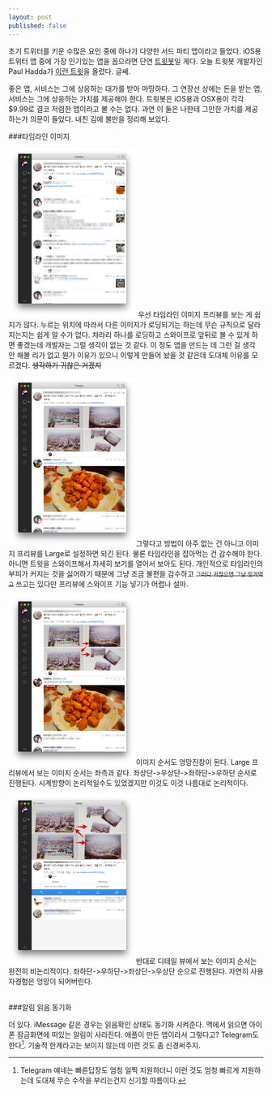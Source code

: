 ```yaml
---
layout: post
published: false
---
```

초기 트위터를 키운 수많은 요인 중에 하나가 다양한 서드 파티 앱이라고 들었다. iOS용 트위터 앱 중에 가장 인기있는 앱을 꼽으라면 단연 [트윗봇](http://tapbots.com/tweetbot/)일 게다. 오늘 트윗봇 개발자인 Paul Hadda가 [이런 트윗](https://twitter.com/tapbot_paul/status/682973175580262400)을 올렸다. 글쎄.

좋은 앱, 서비스는 그에 상응하는 대가를 받아 마땅하다. 그 연장선 상에는 돈을 받는 앱, 서비스는 그에 상응하는 가치를 제공해야 한다. 트윗봇은 iOS용과 OSX용이 각각 $9.99로 결코 저렴한 앱이라고 볼 수는 없다. 과연 이 둘은 나한테 그만한 가치를 제공하는가 의문이 들었다. 내친 김에 불만을 정리해 보았다.

###타임라인 이미지

<img src="/Resources/2016-01-04/preview_small.png" width="50%" class="l-img"> 우선 타임라인 이미지 프리뷰를 보는 게 쉽지가 않다. 누르는 위치에 따라서 다른 이미지가 로딩되기는 하는데 무슨 규칙으로 달라지는지는 쉽게 알 수가 없다. 차라리 하나를 로딩하고 스와이프로 앞뒤로 볼 수 있게 하면 좋겠는데 개발자는 그럴 생각이 없는 것 같다. 이 정도 앱을 만드는 데 그런 걸 생각 안 해볼 리가 없고 뭔가 이유가 있으니 이렇게 만들어 놨을 것 같은데 도대체 이유를 모르겠다. <strike>생각하기 귀찮은 거겠지</strike>

<img src="/Resources/2016-01-04/preview_large.png" width="50%" class="r-img">그렇다고 방법이 아주 없는 건 아니고 이미지 프리뷰를 Large로 설정하면 되긴 된다. 물론 타임라인을 잡아먹는 건 감수해야 한다. 아니면 트윗을 스와이프해서 자세히 보기를 열어서 보아도 된다. 개인적으로 타임라인의 부피가 커지는 것을 싫어하기 때문에 그냥 조금 불편을 감수하고 <strike><span style="font-size:0.8em">그러다 귀찮으면 그냥 띵겨먹고</span></strike> 쓰고는 있다만 프리뷰에 스와이프 기능 넣기가 어렵나 설마.

<img src="/Resources/2016-01-04/preview_large_Arrow.png" width="50%" class="l-img">이미지 순서도 엉망진창이 된다. Large 프리뷰에서 보는 이미지 순서는 좌측과 같다. 좌상단->우상단->좌하단->우하단 순서로 진행된다. 시계방향이 논리적일수도 있었겠지만 이것도 이것 나름대로 논리적이다.

<img src="/Resources/2016-01-04/preview_detail.png" width="50%" class="r-img">반대로 디테일 뷰에서 보는 이미지 순서는 완전히 비논리적이다. 좌하단->우하단->좌상단->우상단 순으로 진행된다. 자연히 사용자경험은 엉망이 되어버린다.

<br/>
###알림 읽음 동기화

더 있다. iMessage 같은 경우는 읽음확인 상태도 동기화 시켜준다. 맥에서 읽으면 아이폰 잠금화면에 떠있는 알림이 사라진다. 애플이 만든 앱이라서 그렇다고? Telegram도 한다[^1]. 기술적 한계라고는 보이지 않는데 이런 것도 좀 신경써주지.
[^1]: Telegram 얘네는 빠른답장도 엄청 일찍 지원하더니 이런 것도 엄청 빠르게 지원하는데 도대체 무슨 수작을 부리는건지 신기할 따름이다.

